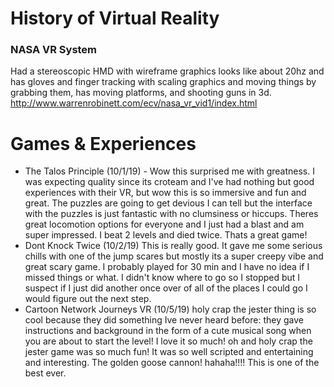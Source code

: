 # History of Virtual Reality #

### NASA VR System ###

Had a stereoscopic HMD with wireframe graphics looks like about 20hz and has gloves and finger tracking with scaling graphics and moving things by grabbing them, has moving platforms, and shooting guns in 3d.
http://www.warrenrobinett.com/ecv/nasa_vr_vid1/index.html

# Games & Experiences #

* The Talos Principle (10/1/19) - Wow this surprised me with greatness.  I was expecting quality since its croteam and I've had nothing but good experiences with their VR, but wow this is so immersive and fun and great.  The puzzles are going to get devious I can tell but the interface with the puzzles is just fantastic with no clumsiness or hiccups.  Theres great locomotion options for everyone and I just had a blast and am super impressed.  I beat 2 levels and died twice.  Thats a great game!
* Dont Knock Twice (10/2/19) This is really good.  It gave me some serious chills with one of the jump scares but mostly its a super creepy vibe and great scary game.  I probably played for 30 min and I have no idea if I missed things or what.  I didn't know where to go so I stopped but I suspect if I just did another once over of all of the places I could go I would figure out the next step.
* Cartoon Network Journeys VR (10/5/19) holy crap the jester thing is so cool because they did something Ive never heard before: they gave instructions and background in the form of a cute musical song when  you are about to start the level!  I love it so much!  oh and holy crap the jester game was so much fun!  It was so well scripted and entertaining and interesting.  The golden goose cannon!  hahaha!!!!  This is one of the best ever.